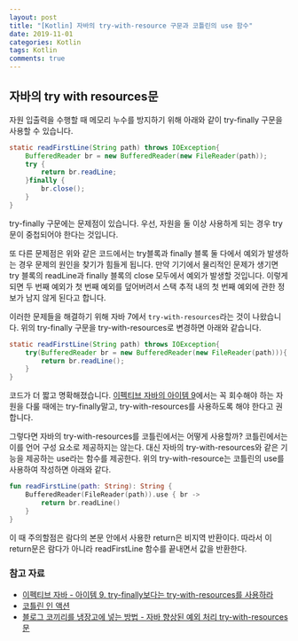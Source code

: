 ```yaml
---
layout: post
title: "[Kotlin] 자바의 try-with-resource 구문과 코틀린의 use 함수"
date: 2019-11-01
categories: Kotlin
tags: Kotlin
comments: true
---
```


## 자바의 try with resources문
자원 입출력을 수행할 때 메모리 누수를 방지하기 위해 아래와 같이 try-finally 구문을 사용할 수 있습니다. 

```java
static readFirstLine(String path) throws IOException{
    BufferedReader br = new BufferedReader(new FileReader(path));
    try {
        return br.readLine;
    }finally {
        br.close();
    }
}
```

try-finally 구문에는 문제점이 있습니다. 우선, 자원을 둘 이상 사용하게 되는 경우 try문이 중첩되어야 한다는 것입니다. 

또 다른 문제점은 위와 같은 코드에서는 try블록과 finally 블록 둘 다에서 예외가 발생하는 경우 문제의 원인을 찾기가 힘들게 됩니다. 만약 기기에서 물리적인 문제가 생기면 try 블록의 readLine과 finally 블록의 close 모두에서 예외가 발생할 것입니다. 이렇게 되면 두 번째 예외가 첫 번째 예외를 덮어버려서 스택 추적 내의 첫 번째 예외에 관한 정보가 남지 않게 된다고 합니다. 

이러한 문제들을 해결하기 위해 자바 7에서 `try-with-resources`라는 것이 나왔습니다. 위의 try-finally 구문을 try-with-resources로 변경하면 아래와 같습니다. 

```java
static readFirstLine(String path) throws IOException{
    try(BufferedReader br = new BufferedReader(new FileReader(path))){
        return br.readLine();
    }
}
```

코드가 더 짧고 명확해졌습니다. [이펙티브 자바의 아이템 9](#참고-자료)에서는 꼭 회수해야 하는 자원을 다룰 때에는 try-finally말고, try-with-resources를 사용하도록 해야 한다고 권합니다.

그렇다면 자바의 try-with-resources를 코틀린에서는 어떻게 사용할까? 
코틀린에서는 이를 언어 구성 요소로 제공하지는 않는다. 대신 자바의 try-with-resources와 같은 기능을 제공하는 use라는 함수를 제공한다.
위의 try-with-resource는 코틀린의 use를 사용하여 작성하면 아래와 같다.

```kotlin
fun readFirstLine(path: String): String {
    BufferedReader(FileReader(path)).use { br ->
        return br.readLine()
    }
}
```

이 때 주의할점은 람다의 본문 안에서 사용한 return은 비지역 반환이다. 따라서 이 return문은 람다가 아니라 readFirstLine 함수를 끝내면서 값을 반환한다. 

### 참고 자료
- [이펙티브 자바 - 아이템 9. try-finally보다는 try-with-resources를 사용하라](https://blog.insightbook.co.kr/2018/10/24/%EC%9D%B4%ED%8E%99%ED%8B%B0%EB%B8%8C-%EC%9E%90%EB%B0%94-3%ED%8C%90effective-java-3-e/)
- [코틀린 인 액션](http://acornpub.co.kr/book/kotlin-in-action)
- [블로그 코끼리를 냉장고에 넣는 방법 - 자바 향상된 예외 처리 try-with-resources 문](https://dololak.tistory.com/67)
